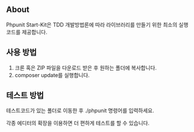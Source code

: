 About
-----

Phpunit Start-Kit은 TDD 개발방법론에 따라 라이브러리를 만들기 위한 최소의 실행 코드를 제공합니다.

사용 방법
---------

1.	크론 혹은 ZIP 파일을 다운로드 받은 후 원하는 폴더에 복사합니다.
2.	composer update를 실행합니다.

테스트 방법
-----------

테스트코드가 있는 폴더로 이동한 후 ./phpunit 명령어를 입력하세요.

각종 에디터의 확장을 이용하면 더 편하게 테스트를 할 수 있습니다.
